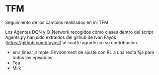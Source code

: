 # TFM
Seguimiento de los cambios realizados en mi TFM

Los Agentes DQN y Q_Network recogidos como clases dentro del script Agents.py han sido extraídos del github de Ivan Fayos (https://github.com/ifayost)
al cual le agradezco su contribución.

<ul>
  <li>env_linear_simple: Environment de ajuste con RL a una recta fija para todos los episodios</li>
  <li>Tea</li>
  <li>Milk</li>
</ul>

